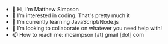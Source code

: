 - 👋 Hi, I’m Matthew Simpson
- 👀 I’m interested in coding.  That's pretty much it
- 🌱 I’m currently learning JavaScript/Node.js
- 💞️ I’m looking to collaborate on whatever you need help with!
- 📫 How to reach me: mcsimpson [at] gmail [dot] com

<!---
posterboy81/posterboy81 is a ✨ special ✨ repository because its `README.md` (this file) appears on your GitHub profile.
You can click the Preview link to take a look at your changes.
--->
